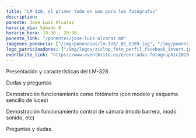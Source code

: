 ```yaml
---
title: "LM-328, el primer todo en uno para los fotógrafos"
description: 
ponente: Jose Luis Alcaraz
horario_dia: Sábado 8
horario_hora: 18:30 - 20:30
ponente_link: "/ponentes/jose-luis-alcaraz.md"
imagenes_ponencia: ["/img/ponencias/lm-328/_D1_6289.jpg", "/img/ponencias/lm-328/avatar.jpg"] 
logo_patricinadores: ["/img/logos/ziclop_foto_perfil_facebook_invert.jpg", "/img/logos/elinchrom.png", "/img/logos/lastolite-by-manfrotto-vector-logo.png", "/img/logos/logo-vanguard.png"] 
eventbrite_link: "https://www.eventbrite.es/e/entradas-fotographic2019-61801209080"
---
```

Presentación y características del LM-328

Dudas y preguntas

Demostración funcionamiento como fotómetro (con modelo y esquema sencillo de luces)

Demostración funcionamiento control de cámara (modo barrera, modo sonido, etc)

Preguntas y dudas.